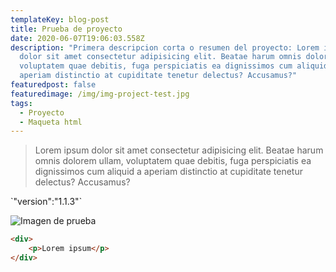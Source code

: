 ```yaml
---
templateKey: blog-post
title: Prueba de proyecto
date: 2020-06-07T19:06:03.558Z
description: "Primera descripcion corta o resumen del proyecto: Lorem ipsum
  dolor sit amet consectetur adipisicing elit. Beatae harum omnis dolorem ullam,
  voluptatem quae debitis, fuga perspiciatis ea dignissimos cum aliquid a
  aperiam distinctio at cupiditate tenetur delectus? Accusamus?"
featuredpost: false
featuredimage: /img/img-project-test.jpg
tags:
  - Proyecto
  - Maqueta html
---
```

> Lorem ipsum dolor sit amet consectetur adipisicing elit. Beatae harum omnis dolorem ullam, voluptatem quae debitis, fuga perspiciatis ea dignissimos cum aliquid a aperiam distinctio at cupiditate tenetur delectus? Accusamus?

\`"version":"1.1.3"\`

![Imagen de prueba](/img/jumbotron.jpg "Imagen de prueba")

```html
<div>
    <p>Lorem ipsum</p>
</div>
```